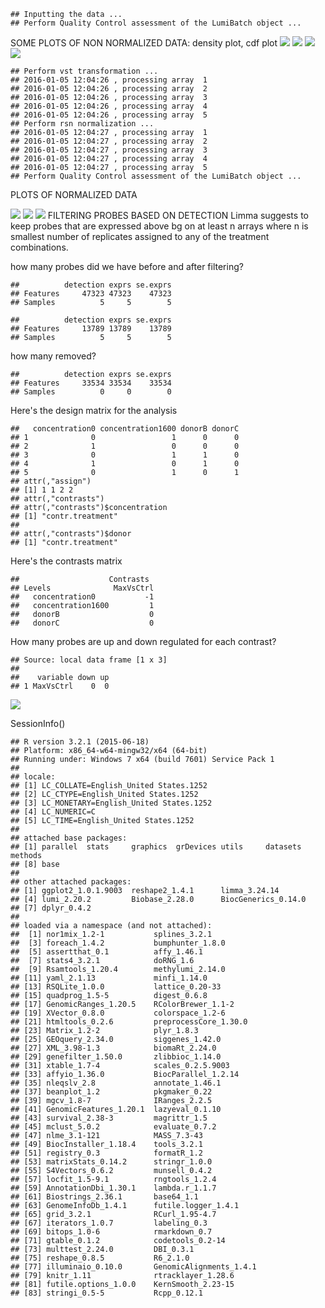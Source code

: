     ## Inputting the data ...
    ## Perform Quality Control assessment of the LumiBatch object ...

SOME PLOTS OF NON NORMALIZED DATA: density plot, cdf plot ![](highest-concentration-analysis_files/figure-markdown_github/unnamed-chunk-3-1.png) ![](highest-concentration-analysis_files/figure-markdown_github/unnamed-chunk-3-2.png) ![](highest-concentration-analysis_files/figure-markdown_github/unnamed-chunk-3-3.png) ![](highest-concentration-analysis_files/figure-markdown_github/unnamed-chunk-3-4.png)

    ## Perform vst transformation ...
    ## 2016-01-05 12:04:26 , processing array  1 
    ## 2016-01-05 12:04:26 , processing array  2 
    ## 2016-01-05 12:04:26 , processing array  3 
    ## 2016-01-05 12:04:26 , processing array  4 
    ## 2016-01-05 12:04:26 , processing array  5 
    ## Perform rsn normalization ...
    ## 2016-01-05 12:04:27 , processing array  1 
    ## 2016-01-05 12:04:27 , processing array  2 
    ## 2016-01-05 12:04:27 , processing array  3 
    ## 2016-01-05 12:04:27 , processing array  4 
    ## 2016-01-05 12:04:27 , processing array  5 
    ## Perform Quality Control assessment of the LumiBatch object ...

PLOTS OF NORMALIZED DATA

![](highest-concentration-analysis_files/figure-markdown_github/unnamed-chunk-4-1.png) ![](highest-concentration-analysis_files/figure-markdown_github/unnamed-chunk-4-2.png) ![](highest-concentration-analysis_files/figure-markdown_github/unnamed-chunk-4-3.png) FILTERING PROBES BASED ON DETECTION Limma suggests to keep probes that are expressed above bg on at least n arrays where n is smallest number of replicates assigned to any of the treatment combinations.

how many probes did we have before and after filtering?

    ##          detection exprs se.exprs
    ## Features     47323 47323    47323
    ## Samples          5     5        5

    ##          detection exprs se.exprs
    ## Features     13789 13789    13789
    ## Samples          5     5        5

how many removed?

    ##          detection exprs se.exprs
    ## Features     33534 33534    33534
    ## Samples          0     0        0

Here's the design matrix for the analysis

    ##   concentration0 concentration1600 donorB donorC
    ## 1              0                 1      0      0
    ## 2              1                 0      0      0
    ## 3              0                 1      1      0
    ## 4              1                 0      1      0
    ## 5              0                 1      0      1
    ## attr(,"assign")
    ## [1] 1 1 2 2
    ## attr(,"contrasts")
    ## attr(,"contrasts")$concentration
    ## [1] "contr.treatment"
    ## 
    ## attr(,"contrasts")$donor
    ## [1] "contr.treatment"

Here's the contrasts matrix

    ##                    Contrasts
    ## Levels              MaxVsCtrl
    ##   concentration0           -1
    ##   concentration1600         1
    ##   donorB                    0
    ##   donorC                    0

How many probes are up and down regulated for each contrast?

    ## Source: local data frame [1 x 3]
    ## 
    ##    variable down up
    ## 1 MaxVsCtrl    0  0

![](highest-concentration-analysis_files/figure-markdown_github/unnamed-chunk-11-1.png)

SessionInfo()

    ## R version 3.2.1 (2015-06-18)
    ## Platform: x86_64-w64-mingw32/x64 (64-bit)
    ## Running under: Windows 7 x64 (build 7601) Service Pack 1
    ## 
    ## locale:
    ## [1] LC_COLLATE=English_United States.1252 
    ## [2] LC_CTYPE=English_United States.1252   
    ## [3] LC_MONETARY=English_United States.1252
    ## [4] LC_NUMERIC=C                          
    ## [5] LC_TIME=English_United States.1252    
    ## 
    ## attached base packages:
    ## [1] parallel  stats     graphics  grDevices utils     datasets  methods  
    ## [8] base     
    ## 
    ## other attached packages:
    ## [1] ggplot2_1.0.1.9003  reshape2_1.4.1      limma_3.24.14      
    ## [4] lumi_2.20.2         Biobase_2.28.0      BiocGenerics_0.14.0
    ## [7] dplyr_0.4.2        
    ## 
    ## loaded via a namespace (and not attached):
    ##  [1] nor1mix_1.2-1           splines_3.2.1          
    ##  [3] foreach_1.4.2           bumphunter_1.8.0       
    ##  [5] assertthat_0.1          affy_1.46.1            
    ##  [7] stats4_3.2.1            doRNG_1.6              
    ##  [9] Rsamtools_1.20.4        methylumi_2.14.0       
    ## [11] yaml_2.1.13             minfi_1.14.0           
    ## [13] RSQLite_1.0.0           lattice_0.20-33        
    ## [15] quadprog_1.5-5          digest_0.6.8           
    ## [17] GenomicRanges_1.20.5    RColorBrewer_1.1-2     
    ## [19] XVector_0.8.0           colorspace_1.2-6       
    ## [21] htmltools_0.2.6         preprocessCore_1.30.0  
    ## [23] Matrix_1.2-2            plyr_1.8.3             
    ## [25] GEOquery_2.34.0         siggenes_1.42.0        
    ## [27] XML_3.98-1.3            biomaRt_2.24.0         
    ## [29] genefilter_1.50.0       zlibbioc_1.14.0        
    ## [31] xtable_1.7-4            scales_0.2.5.9003      
    ## [33] affyio_1.36.0           BiocParallel_1.2.14    
    ## [35] nleqslv_2.8             annotate_1.46.1        
    ## [37] beanplot_1.2            pkgmaker_0.22          
    ## [39] mgcv_1.8-7              IRanges_2.2.5          
    ## [41] GenomicFeatures_1.20.1  lazyeval_0.1.10        
    ## [43] survival_2.38-3         magrittr_1.5           
    ## [45] mclust_5.0.2            evaluate_0.7.2         
    ## [47] nlme_3.1-121            MASS_7.3-43            
    ## [49] BiocInstaller_1.18.4    tools_3.2.1            
    ## [51] registry_0.3            formatR_1.2            
    ## [53] matrixStats_0.14.2      stringr_1.0.0          
    ## [55] S4Vectors_0.6.2         munsell_0.4.2          
    ## [57] locfit_1.5-9.1          rngtools_1.2.4         
    ## [59] AnnotationDbi_1.30.1    lambda.r_1.1.7         
    ## [61] Biostrings_2.36.1       base64_1.1             
    ## [63] GenomeInfoDb_1.4.1      futile.logger_1.4.1    
    ## [65] grid_3.2.1              RCurl_1.95-4.7         
    ## [67] iterators_1.0.7         labeling_0.3           
    ## [69] bitops_1.0-6            rmarkdown_0.7          
    ## [71] gtable_0.1.2            codetools_0.2-14       
    ## [73] multtest_2.24.0         DBI_0.3.1              
    ## [75] reshape_0.8.5           R6_2.1.0               
    ## [77] illuminaio_0.10.0       GenomicAlignments_1.4.1
    ## [79] knitr_1.11              rtracklayer_1.28.6     
    ## [81] futile.options_1.0.0    KernSmooth_2.23-15     
    ## [83] stringi_0.5-5           Rcpp_0.12.1
